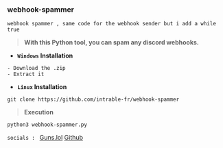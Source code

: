 ### webhook-spammer


``webhook spammer , same code for the webhook sender but i add a while true``

> **With this Python tool, you can spam any discord webhooks.**

- **`Windows` Installation**

```text
- Download the .zip
- Extract it
```

- **`Linux` Installation**

```shell
git clone https://github.com/intrable-fr/webhook-spammer
```

> **Execution**

```shell
python3 webhook-spammer.py
```

``socials : ``
[Guns.lol](https://guns.lol/scriptkiddies)
[Github](https://github.com/intrable-fr/)
